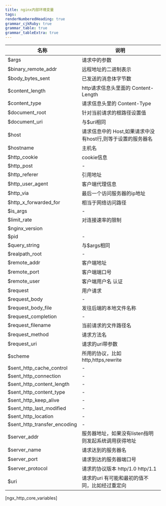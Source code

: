 ```yaml
---
title: nginx内部环境变量
tags: 
renderNumberedHeading: true
grammar_cjkRuby: true
grammar_table: true
grammar_tableExtra: true
---
```


| 名称  | 说明              |
| ------- | ----------------- |
$args  | 请求中的参数
$binary_remote_addr | 远程地址的二进制表示
$body_bytes_sent | 已发送的消息体字节数
$content_length | http请求信息头里面的 Content-Length
$content_type | 请求信息头里的 Content-Type
$document_root | 针对当前请求的根路径设置值
$document_uri | 与$uri相同
$host | 请求信息中的 Host,如果请求中没有host行,则等于设置的服务器名
$hostname | 主机名
$http_cookie | cookie信息
$http_post | -
$http_referer | 引用地址
$http_user_agent | 客户端代理信息
$http_via | 最后一个访问服务器的ip地址
$http_x_forwarded_for | 相当于网络访问路径
$is_args | -
$limit_rate | 对连接速率的限制
$nginx_version |
$pid | -
$query_string | 与$args相同
$realpath_root | -
$remote_addr | 客户端地址
$remote_port | 客户端端口号
$remote_user | 客户端用户名 认证
$request | 用户请求
$request_body | -
$request_body_file | 发往后端的本地文件名称
$request_completion | -
$request_filename | 当前请求的文件路径名
$request_method | 请求方法名
$request_uri | 请求的uri带参数
$scheme | 所用的协议，比如 http,https,rewrite
$sent_http_cache_control | -
$sent_http_connection | -
$sent_http_content_length | -
$sent_http_content_type | -
$sent_http_keep_alive | -
$sent_http_last_modified | -
$sent_http_location | -
$sent_http_transfer_encoding | -
$server_addr | 服务器地址，如果没有listen指明则发起系统调用获得地址
$server_name | 请求达到的服务器名
$server_port | 请求到达的服务器端口号
$server_protocol | 请求的协议版本 http/1.0 http/1.1
$uri | 请求的uri 有可能和最初的值不同，比如经过重定向
[ngx_http_core_variables]


